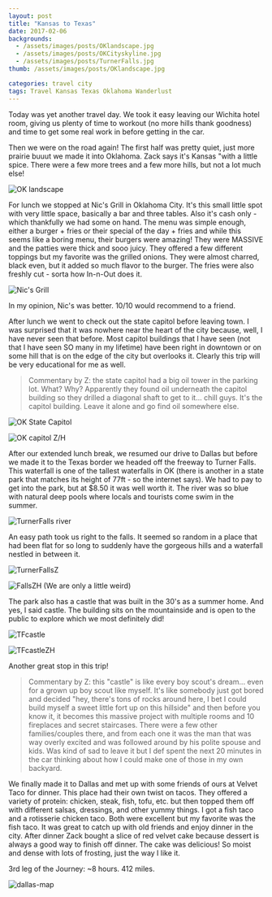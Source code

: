 ```yaml
---
layout: post
title: "Kansas to Texas"
date: 2017-02-06
backgrounds:
  - /assets/images/posts/OKlandscape.jpg
  - /assets/images/posts/OKCityskyline.jpg
  - /assets/images/posts/TurnerFalls.jpg
thumb: /assets/images/posts/OKlandscape.jpg

categories: travel city
tags: Travel Kansas Texas Oklahoma Wanderlust
---
```


Today was yet another travel day. We took it easy leaving our Wichita hotel room, giving us plenty of time to workout (no more hills thank goodness) and time to get some real work in before getting in the car.

Then we were on the road again! The first half was pretty quiet, just more prairie buuut we made it into Oklahoma. Zack says it's Kansas "with a little spice. There were a few more trees and a few more hills, but not a lot much else!

![OK landscape](/assets/images/posts/OKlandscape.jpg)

For lunch we stopped at Nic's Grill in Oklahoma City. It's this small little spot with very little space, basically a bar and three tables. Also it's cash only - which thankfully we had some on hand. The menu was simple enough, either a burger + fries or their special of the day + fries and while this seems like a boring menu, their burgers were amazing! They were MASSIVE and the patties were thick and sooo juicy. They offered a few different toppings but my favorite was the grilled onions. They were almost charred, black even, but it added so much flavor to the burger. The fries were also freshly cut - sorta how In-n-Out does it.

![Nic's Grill](/assets/images/posts/Nic'sGrill.jpg)

In my opinion, Nic's was better. 10/10 would recommend to a friend.

After lunch we went to check out the state capitol before leaving town. I was surprised that it was nowhere near the heart of the city because, well, I have never seen that before. Most capitol buildings that I have seen (not that I have seen SO many in my lifetime) have been right in downtown or on some hill that is on the edge of the city but overlooks it. Clearly this trip will be very educational for me as well.

> Commentary by Z: the state capitol had a big oil tower in the parking lot. What? Why? Apparently they found oil underneath the capitol building so they drilled a diagonal shaft to get to it... chill guys. It's the capitol building. Leave it alone and go find oil somewhere else.

![OK State Capitol](/assets/images/posts/OKStateCapitol.jpg)

![OK capitol Z/H](/assets/images/posts/OKCapitolZH.jpg)

After our extended lunch break, we resumed our drive to Dallas but before we made it to the Texas border we headed off the freeway to Turner Falls. This waterfall is one of the tallest waterfalls in OK (there is another in a state park that matches its height of 77ft - so the internet says). We had to pay to get into the park, but at $8.50 it was well worth it. The river was so blue with natural deep pools where locals and tourists come swim in the summer.

![TurnerFalls river](/assets/images/posts/TurnerFallsriver.jpg)

An easy path took us right to the falls. It seemed so random in a place that had been flat for so long to suddenly have the gorgeous hills and a waterfall nestled in between it.

![TurnerFallsZ](/assets/images/posts/TurnerFallsZ.jpg)

![FallsZH](/assets/images/posts/FallsZH.jpg)
(We are only a little weird)

The park also has a castle that was built in the 30's as a summer home. And yes, I said castle. The building sits on the mountainside and is open to the public to explore which we most definitely did!

![TFcastle](/assets/images/posts/TFcastle.jpg)

![TFcastleZH](/assets/images/posts/TFcastleZH.jpg)

Another great stop in this trip!

> Commentary by Z: this "castle" is like every boy scout's dream... even for a grown up boy scout like myself. It's like somebody just got bored and decided "hey, there's tons of rocks around here, I bet I could build myself a sweet little fort up on this hillside" and then before you know it, it becomes this massive project with multiple rooms and 10 fireplaces and secret staircases. There were a few other families/couples there, and from each one it was the man that was way overly excited and was followed around by his polite spouse and kids. Was kind of sad to leave it but I def spent the next 20 minutes in the car thinking about how I could make one of those in my own backyard.

We finally made it to Dallas and met up with some friends of ours at Velvet Taco for dinner. This place had their own twist on tacos. They offered a variety of protein: chicken, steak, fish, tofu, etc. but then topped them off with different salsas, dressings, and other yummy things. I got a fish taco and a rotisserie chicken taco. Both were excellent but my favorite was the fish taco. It was great to catch up with old friends and enjoy dinner in the city. After dinner Zack bought a slice of red velvet cake because dessert is always a good way to finish off dinner. The cake was delicious! So moist and dense with lots of frosting, just the way I like it.

3rd leg of the Journey: ~8 hours. 412 miles.

![dallas-map](/assets/images/maps/dallas.jpg)
